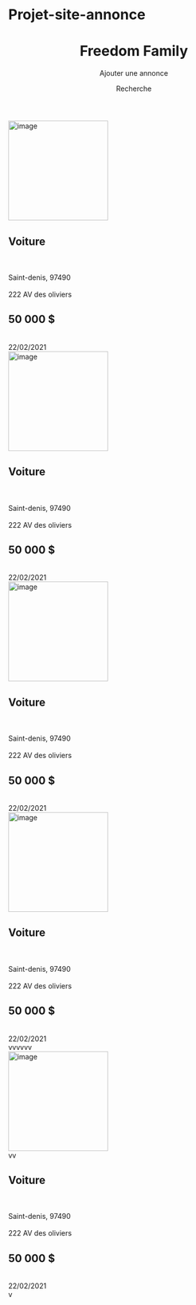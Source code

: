 # Projet-site-annonce
<!DOCTYPE html>                                                         <!-- SITE FAIT PAR FONTAINE BAPTISTE-->
<html lang="en">                                                         <!-- SITE FAIT PAR FONTAINE BAPTISTE-->
  <head>                                                         <!-- SITE FAIT PAR FONTAINE BAPTISTE-->
    <meta charset="UTF-8" />                                                         <!-- SITE FAIT PAR FONTAINE BAPTISTE-->
    <meta http-equiv="X-UA-Compatible" content="IE=edge" />                                                         <!-- SITE FAIT PAR FONTAINE BAPTISTE-->
    <meta name="viewport" content="width=device-width, initial-scale=1.0" />                                                         <!-- SITE FAIT PAR FONTAINE BAPTISTE-->
    <link rel="stylesheet" href="assets/css/style.css" />                                                            <!-- SITE FAIT PAR FONTAINE BAPTISTE-->                                                      <!-- SITE FAIT PAR FONTAINE BAPTISTE-->
    <link
      rel="stylesheet"
      href="https://cdnjs.cloudflare.com/ajax/libs/font-awesome/5.15.4/css/all.min.css"
      integrity="sha512-1ycn6IcaQQ40/MKBW2W4Rhis/DbILU74C1vSrLJxCq57o941Ym01SwNsOMqvEBFlcgUa6xLiPY/NS5R+E6ztJQ=="
      crossorigin="anonymous"
      referrerpolicy="no-referrer"
    />                                                         <!-- SITE FAIT PAR FONTAINE BAPTISTE-->
    <link href="http://fonts.cdnfonts.com/css/days" rel="stylesheet">                                                         <!-- SITE FAIT PAR FONTAINE BAPTISTE-->
                                                                         <!-- SITE FAIT PAR FONTAINE BAPTISTE-->
    <title>Freedom Family</title>                                                         <!-- SITE FAIT PAR FONTAINE BAPTISTE-->
  </head>                                                         <!-- SITE FAIT PAR FONTAINE BAPTISTE-->
  <body>                                                         <!-- SITE FAIT PAR FONTAINE BAPTISTE-->
    <header>                                                         <!-- SITE FAIT PAR FONTAINE BAPTISTE-->
      <div class="btnMenuLeft">                                                         <!-- SITE FAIT PAR FONTAINE BAPTISTE-->
        <h1 class="itemMenu textMenu">Freedom Family</h1>                                                         <!-- SITE FAIT PAR FONTAINE BAPTISTE-->
        <div class="btnAnnonce itemMenu">                                                         <!-- SITE FAIT PAR FONTAINE BAPTISTE-->
          <p class="annonceBtnMenu"><i class="far fa-plus-square"></i> Ajouter une annonce</p>                                                         <!-- SITE FAIT PAR FONTAINE BAPTISTE-->
        </div>                                                         <!-- SITE FAIT PAR FONTAINE BAPTISTE-->
        <div class="btnRecherche itemMenu">                                                         <!-- SITE FAIT PAR FONTAINE BAPTISTE-->
          <p class="rechercheBtnMenu">Recherche</p>                                                         <!-- SITE FAIT PAR FONTAINE BAPTISTE-->
        </div>                                                         <!-- SITE FAIT PAR FONTAINE BAPTISTE-->
      </div>                                                         <!-- SITE FAIT PAR FONTAINE BAPTISTE-->
      <div class="btnMenuCenter"></div>                                                         <!-- SITE FAIT PAR FONTAINE BAPTISTE-->
      <div class="btnMenuRight">                                                         <!-- SITE FAIT PAR FONTAINE BAPTISTE-->
        <div class="btnFavoris">                                                         <!-- SITE FAIT PAR FONTAINE BAPTISTE-->
          <i class="fas fa-heart"></i>                                                         <!-- SITE FAIT PAR FONTAINE BAPTISTE-->
        </div>                                                         <!-- SITE FAIT PAR FONTAINE BAPTISTE-->
        <div class="btnCategories itemMenu">                                                         <!-- SITE FAIT PAR FONTAINE BAPTISTE-->
          <i class="fas fa-clipboard-list"></i>                                                         <!-- SITE FAIT PAR FONTAINE BAPTISTE-->
        </div>                                                         <!-- SITE FAIT PAR FONTAINE BAPTISTE-->
        <div class="btnProfil itemMenu">                                                         <!-- SITE FAIT PAR FONTAINE BAPTISTE-->
          <i class="fas fa-address-book"></i>                                                         <!-- SITE FAIT PAR FONTAINE BAPTISTE-->
        </div>                                                         <!-- SITE FAIT PAR FONTAINE BAPTISTE-->
      </div>                                                         <!-- SITE FAIT PAR FONTAINE BAPTISTE-->
    </header>                                                         <!-- SITE FAIT PAR FONTAINE BAPTISTE-->
                                                         <!-- SITE FAIT PAR FONTAINE BAPTISTE-->
    <section class="annonceMenuList">                                                         <!-- SITE FAIT PAR FONTAINE BAPTISTE-->
      <div class="container">                                                         <!-- SITE FAIT PAR FONTAINE BAPTISTE-->
        <img
          src="assets/img/serpent.jpg"
          alt="image"
          class="imagePhoto"
          id="userProfileUrlCard"
          width="200"
          height="200"
        />                                                         <!-- SITE FAIT PAR FONTAINE BAPTISTE-->
        <div class="item1">                                                         <!-- SITE FAIT PAR FONTAINE BAPTISTE-->
          <h1 class="titreAnnonce">Voiture</h1>                                                         <!-- SITE FAIT PAR FONTAINE BAPTISTE-->
          <br />                                                         <!-- SITE FAIT PAR FONTAINE BAPTISTE-->
          <br />                                                         <!-- SITE FAIT PAR FONTAINE BAPTISTE-->
          <div id="lieuAnnonce">Saint-denis, 97490</div>                                                         <!-- SITE FAIT PAR FONTAINE BAPTISTE-->
          <br />                                                         <!-- SITE FAIT PAR FONTAINE BAPTISTE-->
          <div id="rueAnnonce">222 AV des oliviers</div>                                                         <!-- SITE FAIT PAR FONTAINE BAPTISTE-->
        </div>                                                         <!-- SITE FAIT PAR FONTAINE BAPTISTE-->
        <div class="item2">                                                         <!-- SITE FAIT PAR FONTAINE BAPTISTE-->
          <h1 class="titreAnnonce">50 000 $</h1>                                                         <!-- SITE FAIT PAR FONTAINE BAPTISTE-->
                                                         <!-- SITE FAIT PAR FONTAINE BAPTISTE-->
          <br />                                                         <!-- SITE FAIT PAR FONTAINE BAPTISTE-->
          <div id="textFirstName">22/02/2021</div>                                                         <!-- SITE FAIT PAR FONTAINE BAPTISTE-->
        </div>                                                         <!-- SITE FAIT PAR FONTAINE BAPTISTE-->
      </div>                                                         <!-- SITE FAIT PAR FONTAINE BAPTISTE-->
      <div class="container">                                                         <!-- SITE FAIT PAR FONTAINE BAPTISTE-->
        <img
          src="assets/img/serpent.jpg"
          alt="image"
          class="imagePhoto"
          id="userProfileUrlCard"
          width="200"
          height="200"
        />                                                         <!-- SITE FAIT PAR FONTAINE BAPTISTE-->
        <div class="item1">                                                         <!-- SITE FAIT PAR FONTAINE BAPTISTE-->
          <h1 class="titreAnnonce">Voiture</h1>                                                         <!-- SITE FAIT PAR FONTAINE BAPTISTE-->
          <br />                                                         <!-- SITE FAIT PAR FONTAINE BAPTISTE-->
          <br />                                                         <!-- SITE FAIT PAR FONTAINE BAPTISTE-->
          <div id="lieuAnnonce">Saint-denis, 97490</div>                                                         <!-- SITE FAIT PAR FONTAINE BAPTISTE-->
          <br />                                                         <!-- SITE FAIT PAR FONTAINE BAPTISTE-->
          <div id="rueAnnonce">222 AV des oliviers</div>                                                         <!-- SITE FAIT PAR FONTAINE BAPTISTE-->
        </div>                                                         <!-- SITE FAIT PAR FONTAINE BAPTISTE-->
        <div class="item2">                                                         <!-- SITE FAIT PAR FONTAINE BAPTISTE-->
          <h1 class="titreAnnonce">50 000 $</h1>                                                         <!-- SITE FAIT PAR FONTAINE BAPTISTE-->
                                                         <!-- SITE FAIT PAR FONTAINE BAPTISTE-->
          <br />                                                         <!-- SITE FAIT PAR FONTAINE BAPTISTE-->
          <div id="textFirstName">22/02/2021</div>                                                         <!-- SITE FAIT PAR FONTAINE BAPTISTE-->
        </div>                                                         <!-- SITE FAIT PAR FONTAINE BAPTISTE-->
      </div><div class="container">                                                         <!-- SITE FAIT PAR FONTAINE BAPTISTE-->
        <img
          src="assets/img/serpent.jpg"
          alt="image"
          class="imagePhoto"
          id="userProfileUrlCard"
          width="200"
          height="200"
        />                                                         <!-- SITE FAIT PAR FONTAINE BAPTISTE-->
        <div class="item1">                                                         <!-- SITE FAIT PAR FONTAINE BAPTISTE-->
          <h1 class="titreAnnonce">Voiture</h1>                                                         <!-- SITE FAIT PAR FONTAINE BAPTISTE-->
          <br />                                                         <!-- SITE FAIT PAR FONTAINE BAPTISTE-->
          <br />                                                         <!-- SITE FAIT PAR FONTAINE BAPTISTE-->
          <div id="lieuAnnonce">Saint-denis, 97490</div>                                                         <!-- SITE FAIT PAR FONTAINE BAPTISTE-->
          <br />                                                         <!-- SITE FAIT PAR FONTAINE BAPTISTE-->
          <div id="rueAnnonce">222 AV des oliviers</div>                                                         <!-- SITE FAIT PAR FONTAINE BAPTISTE-->
        </div>                                                         <!-- SITE FAIT PAR FONTAINE BAPTISTE-->
        <div class="item2">                                                         <!-- SITE FAIT PAR FONTAINE BAPTISTE-->
          <h1 class="titreAnnonce">50 000 $</h1>                                                         <!-- SITE FAIT PAR FONTAINE BAPTISTE-->
                                                         <!-- SITE FAIT PAR FONTAINE BAPTISTE-->
          <br />                                                         <!-- SITE FAIT PAR FONTAINE BAPTISTE-->
          <div id="textFirstName">22/02/2021</div>                                                         <!-- SITE FAIT PAR FONTAINE BAPTISTE-->
        </div>                                                         <!-- SITE FAIT PAR FONTAINE BAPTISTE-->
      </div><div class="container">                                                         <!-- SITE FAIT PAR FONTAINE BAPTISTE-->
        <img
          src="assets/img/serpent.jpg"
          alt="image"
          class="imagePhoto"
          id="userProfileUrlCard"
          width="200"
          height="200"
        />                                                         <!-- SITE FAIT PAR FONTAINE BAPTISTE-->
        <div class="item1">                                                         <!-- SITE FAIT PAR FONTAINE BAPTISTE-->
          <h1 class="titreAnnonce">Voiture</h1>                                                         <!-- SITE FAIT PAR FONTAINE BAPTISTE-->
          <br />                                                         <!-- SITE FAIT PAR FONTAINE BAPTISTE-->
          <br />                                                         <!-- SITE FAIT PAR FONTAINE BAPTISTE-->
          <div id="lieuAnnonce">Saint-denis, 97490</div>                                                         <!-- SITE FAIT PAR FONTAINE BAPTISTE-->                                                         <!-- SITE FAIT PAR FONTAINE BAPTISTE-->
          <br />                                                         <!-- SITE FAIT PAR FONTAINE BAPTISTE-->
          <div id="rueAnnonce">222 AV des oliviers</div>                                                         <!-- SITE FAIT PAR FONTAINE BAPTISTE-->
        </div>                                                         <!-- SITE FAIT PAR FONTAINE BAPTISTE-->
        <div class="item2">                                                         <!-- SITE FAIT PAR FONTAINE BAPTISTE-->                                                         <!-- SITE FAIT PAR FONTAINE BAPTISTE-->                                                         <!-- SITE FAIT PAR FONTAINE BAPTISTE-->                                                         <!-- SITE FAIT PAR FONTAINE BAPTISTE-->
          <h1 class="titreAnnonce">50 000 $</h1>                                                         <!-- SITE FAIT PAR FONTAINE BAPTISTE-->                                                         <!-- SITE FAIT PAR FONTAINE BAPTISTE-->                                                         <!-- SITE FAIT PAR FONTAINE BAPTISTE-->                                                         <!-- SITE FAIT PAR FONTAINE BAPTISTE-->                                                         <!-- SITE FAIT PAR FONTAINE BAPTISTE-->                                                         <!-- SITE FAIT PAR FONTAINE BAPTISTE-->                                                         <!-- SITE FAIT PAR FONTAINE BAPTISTE-->                                                         <!-- SITE FAIT PAR FONTAINE BAPTISTE-->                                                         <!-- SITE FAIT PAR FONTAINE BAPTISTE-->                                                         <!-- SITE FAIT PAR FONTAINE BAPTISTE-->
                                                         <!-- SITE FAIT PAR FONTAINE BAPTISTE-->                                                         <!-- SITE FAIT PAR FONTAINE BAPTISTE-->                                                         <!-- SITE FAIT PAR FONTAINE BAPTISTE-->                                                         <!-- SITE FAIT PAR FONTAINE BAPTISTE-->                                                         <!-- SITE FAIT PAR FONTAINE BAPTISTE-->                                                         <!-- SITE FAIT PAR FONTAINE BAPTISTE-->                                                         <!-- SITE FAIT PAR FONTAINE BAPTISTE-->                                                         <!-- SITE FAIT PAR FONTAINE BAPTISTE-->                                                         <!-- SITE FAIT PAR FONTAINE BAPTISTE-->                                                         <!-- SITE FAIT PAR FONTAINE BAPTISTE-->
          <br />                                                         <!-- SITE FAIT PAR FONTAINE BAPTISTE-->                                                         <!-- SITE FAIT PAR FONTAINE BAPTISTE-->                                                         <!-- SITE FAIT PAR FONTAINE BAPTISTE-->                                                         <!-- SITE FAIT PAR FONTAINE BAPTISTE-->                                                         <!-- SITE FAIT PAR FONTAINE BAPTISTE-->                                                         <!-- SITE FAIT PAR FONTAINE BAPTISTE-->                                                         <!-- SITE FAIT PAR FONTAINE BAPTISTE-->                                                         <!-- SITE FAIT PAR FONTAINE BAPTISTE-->                                                         <!-- SITE FAIT PAR FONTAINE BAPTISTE-->                                                         <!-- SITE FAIT PAR FONTAINE BAPTISTE-->                                                         <!-- SITE FAIT PAR FONTAINE BAPTISTE-->                                                         <!-- SITE FAIT PAR FONTAINE BAPTISTE-->                                                         <!-- SITE FAIT PAR FONTAINE BAPTISTE-->                                                         <!-- SITE FAIT PAR FONTAINE BAPTISTE-->                                                         <!-- SITE FAIT PAR FONTAINE BAPTISTE-->                                                         <!-- SITE FAIT PAR FONTAINE BAPTISTE-->                                                         <!-- SITE FAIT PAR FONTAINE BAPTISTE-->
          <div id="textFirstName">22/02/2021</div>                                                         <!-- SITE FAIT PAR FONTAINE BAPTISTE-->                                                         <!-- SITE FAIT PAR FONTAINE BAPTISTE-->                                                         <!-- SITE FAIT PAR FONTAINE BAPTISTE-->                                                         <!-- SITE FAIT PAR FONTAINE BAPTISTE-->                                                         <!-- SITE FAIT PAR FONTAINE BAPTISTE-->                                                         <!-- SITE FAIT PAR FONTAINE BAPTISTE-->                                                         <!-- SITE FAIT PAR FONTAINE BAPTISTE-->                                                         <!-- SITE FAIT PAR FONTAINE BAPTISTE-->                                                         <!-- SITE FAIT PAR FONTAINE BAPTISTE-->                                                         <!-- SITE FAIT PAR FONTAINE BAPTISTE-->                                                         <!-- SITE FAIT PAR FONTAINE BAPTISTE-->                                                         <!-- SITE FAIT PAR FONTAINE BAPTISTE-->
        </div>                                                         <!-- SITE FAIT PAR FONTAINE BAPTISTE-->                                                         <!-- SITE FAIT PAR FONTAINE BAPTISTE-->                                                         <!-- SITE FAIT PAR FONTAINE BAPTISTE-->                                                         <!-- SITE FAIT PAR FONTAINE BAPTISTE-->                                                         <!-- SITE FAIT PAR FONTAINE BAPTISTE-->                                                         <!-- SITE FAIT PAR FONTAINE BAPTISTE-->                                                         <!-- SITE FAIT PAR FONTAINE BAPTISTE-->                                                         <!-- SITE FAIT PAR FONTAINE BAPTISTE-->                                                         <!-- SITE FAIT PAR FONTAINE BAPTISTE-->                                                         <!-- SITE FAIT PAR FONTAINE BAPTISTE-->                                                         <!-- SITE FAIT PAR FONTAINE BAPTISTE-->                                                         <!-- SITE FAIT PAR FONTAINE BAPTISTE-->                                                         <!-- SITE FAIT PAR FONTAINE BAPTISTE-->                                                         <!-- SITE FAIT PAR FONTAINE BAPTISTE-->                                                         <!-- SITE FAIT PAR FONTAINE BAPTISTE-->                                                         <!-- SITE FAIT PAR FONTAINE BAPTISTE-->                                                         <!-- SITE FAIT PAR FONTAINE BAPTISTE-->                                                         <!-- SITE FAIT PAR FONTAINE BAPTISTE-->vvvvvv
      </div><div class="container">                                                         <!-- SITE FAIT PAR FONTAINE BAPTISTE-->                                                         <!-- SITE FAIT PAR FONTAINE BAPTISTE-->                                                         <!-- SITE FAIT PAR FONTAINE BAPTISTE-->                                                         <!-- SITE FAIT PAR FONTAINE BAPTISTE-->                                                         <!-- SITE FAIT PAR FONTAINE BAPTISTE-->                                                         <!-- SITE FAIT PAR FONTAINE BAPTISTE-->                                                         <!-- SITE FAIT PAR FONTAINE BAPTISTE-->                                                         <!-- SITE FAIT PAR FONTAINE BAPTISTE-->                                                         <!-- SITE FAIT PAR FONTAINE BAPTISTE-->                                                         <!-- SITE FAIT PAR FONTAINE BAPTISTE-->                                                         <!-- SITE FAIT PAR FONTAINE BAPTISTE-->                                                         <!-- SITE FAIT PAR FONTAINE BAPTISTE-->                                                         <!-- SITE FAIT PAR FONTAINE BAPTISTE-->                                                         <!-- SITE FAIT PAR FONTAINE BAPTISTE-->                                                         <!-- SITE FAIT PAR FONTAINE BAPTISTE-->                                                         <!-- SITE FAIT PAR FONTAINE BAPTISTE-->                                                         <!-- SITE FAIT PAR FONTAINE BAPTISTE-->
        <img
          src="assets/img/serpent.jpg"
          alt="image"
          class="imagePhoto"
          id="userProfileUrlCard"
          width="200"
          height="200"
        />                                                         <!-- SITE FAIT PAR FONTAINE BAPTISTE-->                                                         <!-- SITE FAIT PAR FONTAINE BAPTISTE-->                                                         <!-- SITE FAIT PAR FONTAINE BAPTISTE-->                                                         <!-- SITE FAIT PAR FONTAINE BAPTISTE-->                                                         <!-- SITE FAIT PAR FONTAINE BAPTISTE-->                                                         <!-- SITE FAIT PAR FONTAINE BAPTISTE-->                                                         <!-- SITE FAIT PAR FONTAINE BAPTISTE-->                                                         <!-- SITE FAIT PAR FONTAINE BAPTISTE-->                                                         <!-- SITE FAIT PAR FONTAINE BAPTISTE-->                                                         <!-- SITE FAIT PAR FONTAINE BAPTISTE-->                                                         <!-- SITE FAIT PAR FONTAINE BAPTISTE-->                                                         <!-- SITE FAIT PAR FONTAINE BAPTISTE-->                                                         <!-- SITE FAIT PAR FONTAINE BAPTISTE-->                                                         <!-- SITE FAIT PAR FONTAINE BAPTISTE-->                                                         <!-- SITE FAIT PAR FONTAINE BAPTISTE-->                                                         <!-- SITE FAIT PAR FONTAINE BAPTISTE-->                                                         <!-- SITE FAIT PAR FONTAINE BAPTISTE-->                                                         <!-- SITE FAIT PAR FONTAINE BAPTISTE-->                                                         <!-- SITE FAIT PAR FONTAINE BAPTISTE-->
        <div class="item1">                                                         <!-- SITE FAIT PAR FONTAINE BAPTISTE-->                                                         <!-- SITE FAIT PAR FONTAINE BAPTISTE-->                                                         <!-- SITE FAIT PAR FONTAINE BAPTISTE-->                                                         <!-- SITE FAIT PAR FONTAINE BAPTISTE-->                                                         <!-- SITE FAIT PAR FONTAINE BAPTISTE-->                                                         <!-- SITE FAIT PAR FONTAINE BAPTISTE-->                                                         <!-- SITE FAIT PAR FONTAINE BAPTISTE-->                                                         <!-- SITE FAIT PAR FONTAINE BAPTISTE-->                                                         <!-- SITE FAIT PAR FONTAINE BAPTISTE-->                                                         <!-- SITE FAIT PAR FONTAINE BAPTISTE-->                                                         <!-- SITE FAIT PAR FONTAINE BAPTISTE-->                                                         <!-- SITE FAIT PAR FONTAINE BAPTISTE-->                                                         <!-- SITE FAIT PAR FONTAINE BAPTISTE-->                                                         <!-- SITE FAIT PAR FONTAINE BAPTISTE-->                                                         <!-- SITE FAIT PAR FONTAINE BAPTISTE-->                                                         <!-- SITE FAIT PAR FONTAINE BAPTISTE-->                                                         <!-- SITE FAIT PAR FONTAINE BAPTISTE-->                                                         <!-- SITE FAIT PAR FONTAINE BAPTISTE-->                                                         <!-- SITE FAIT PAR FONTAINE BAPTISTE-->vv
          <h1 class="titreAnnonce">Voiture</h1>                                                         <!-- SITE FAIT PAR FONTAINE BAPTISTE-->                                                         <!-- SITE FAIT PAR FONTAINE BAPTISTE-->                                                         <!-- SITE FAIT PAR FONTAINE BAPTISTE-->                                                         <!-- SITE FAIT PAR FONTAINE BAPTISTE-->                                                         <!-- SITE FAIT PAR FONTAINE BAPTISTE-->                                                         <!-- SITE FAIT PAR FONTAINE BAPTISTE-->                                                         <!-- SITE FAIT PAR FONTAINE BAPTISTE-->                                                         <!-- SITE FAIT PAR FONTAINE BAPTISTE-->                                                         <!-- SITE FAIT PAR FONTAINE BAPTISTE-->                                                         <!-- SITE FAIT PAR FONTAINE BAPTISTE-->                                                         <!-- SITE FAIT PAR FONTAINE BAPTISTE-->                                                         <!-- SITE FAIT PAR FONTAINE BAPTISTE-->                                                         <!-- SITE FAIT PAR FONTAINE BAPTISTE-->                                                         <!-- SITE FAIT PAR FONTAINE BAPTISTE-->                                                         <!-- SITE FAIT PAR FONTAINE BAPTISTE-->                                                         <!-- SITE FAIT PAR FONTAINE BAPTISTE-->                                                         <!-- SITE FAIT PAR FONTAINE BAPTISTE-->                                                         <!-- SITE FAIT PAR FONTAINE BAPTISTE-->
          <br />                                                         <!-- SITE FAIT PAR FONTAINE BAPTISTE-->                                                         <!-- SITE FAIT PAR FONTAINE BAPTISTE-->                                                         <!-- SITE FAIT PAR FONTAINE BAPTISTE-->                                                         <!-- SITE FAIT PAR FONTAINE BAPTISTE-->                                                         <!-- SITE FAIT PAR FONTAINE BAPTISTE-->                                                         <!-- SITE FAIT PAR FONTAINE BAPTISTE-->                                                         <!-- SITE FAIT PAR FONTAINE BAPTISTE-->                                                         <!-- SITE FAIT PAR FONTAINE BAPTISTE-->                                                         <!-- SITE FAIT PAR FONTAINE BAPTISTE-->                                                         <!-- SITE FAIT PAR FONTAINE BAPTISTE-->                                                         <!-- SITE FAIT PAR FONTAINE BAPTISTE-->                                                         <!-- SITE FAIT PAR FONTAINE BAPTISTE-->                                                         <!-- SITE FAIT PAR FONTAINE BAPTISTE-->                                                         <!-- SITE FAIT PAR FONTAINE BAPTISTE-->                                                         <!-- SITE FAIT PAR FONTAINE BAPTISTE-->                                                         <!-- SITE FAIT PAR FONTAINE BAPTISTE-->                                                         <!-- SITE FAIT PAR FONTAINE BAPTISTE-->                                                         <!-- SITE FAIT PAR FONTAINE BAPTISTE-->
          <br />                                                         <!-- SITE FAIT PAR FONTAINE BAPTISTE-->                                                         <!-- SITE FAIT PAR FONTAINE BAPTISTE-->                                                         <!-- SITE FAIT PAR FONTAINE BAPTISTE-->                                                         <!-- SITE FAIT PAR FONTAINE BAPTISTE-->                                                         <!-- SITE FAIT PAR FONTAINE BAPTISTE-->                                                         <!-- SITE FAIT PAR FONTAINE BAPTISTE-->                                                         <!-- SITE FAIT PAR FONTAINE BAPTISTE-->                                                         <!-- SITE FAIT PAR FONTAINE BAPTISTE-->                                                         <!-- SITE FAIT PAR FONTAINE BAPTISTE-->
          <div id="lieuAnnonce">Saint-denis, 97490</div>                                                         <!-- SITE FAIT PAR FONTAINE BAPTISTE-->                                                         <!-- SITE FAIT PAR FONTAINE BAPTISTE-->                                                         <!-- SITE FAIT PAR FONTAINE BAPTISTE-->                                                         <!-- SITE FAIT PAR FONTAINE BAPTISTE-->                                                         <!-- SITE FAIT PAR FONTAINE BAPTISTE-->                                                         <!-- SITE FAIT PAR FONTAINE BAPTISTE-->                                                         <!-- SITE FAIT PAR FONTAINE BAPTISTE-->                                                         <!-- SITE FAIT PAR FONTAINE BAPTISTE-->                                                         <!-- SITE FAIT PAR FONTAINE BAPTISTE-->                                                         <!-- SITE FAIT PAR FONTAINE BAPTISTE-->                                                         <!-- SITE FAIT PAR FONTAINE BAPTISTE-->
          <br />                                                         <!-- SITE FAIT PAR FONTAINE BAPTISTE-->                                                         <!-- SITE FAIT PAR FONTAINE BAPTISTE-->                                                         <!-- SITE FAIT PAR FONTAINE BAPTISTE-->                                                         <!-- SITE FAIT PAR FONTAINE BAPTISTE-->                                                         <!-- SITE FAIT PAR FONTAINE BAPTISTE-->                                                         <!-- SITE FAIT PAR FONTAINE BAPTISTE-->                                                         <!-- SITE FAIT PAR FONTAINE BAPTISTE-->                                                         <!-- SITE FAIT PAR FONTAINE BAPTISTE-->                                                         <!-- SITE FAIT PAR FONTAINE BAPTISTE-->                                                         <!-- SITE FAIT PAR FONTAINE BAPTISTE-->                                                         <!-- SITE FAIT PAR FONTAINE BAPTISTE-->                                                         <!-- SITE FAIT PAR FONTAINE BAPTISTE-->                                                         <!-- SITE FAIT PAR FONTAINE BAPTISTE-->                                                         <!-- SITE FAIT PAR FONTAINE BAPTISTE-->                                                         <!-- SITE FAIT PAR FONTAINE BAPTISTE-->                                                         <!-- SITE FAIT PAR FONTAINE BAPTISTE-->                                                         <!-- SITE FAIT PAR FONTAINE BAPTISTE-->                                                         <!-- SITE FAIT PAR FONTAINE BAPTISTE-->
          <div id="rueAnnonce">222 AV des oliviers</div>
        </div>                                                         <!-- SITE FAIT PAR FONTAINE BAPTISTE-->                                                         <!-- SITE FAIT PAR FONTAINE BAPTISTE-->                                                         <!-- SITE FAIT PAR FONTAINE BAPTISTE-->                                                         <!-- SITE FAIT PAR FONTAINE BAPTISTE-->                                                         <!-- SITE FAIT PAR FONTAINE BAPTISTE-->                                                         <!-- SITE FAIT PAR FONTAINE BAPTISTE-->                                                         <!-- SITE FAIT PAR FONTAINE BAPTISTE-->                                                         <!-- SITE FAIT PAR FONTAINE BAPTISTE-->                                                         <!-- SITE FAIT PAR FONTAINE BAPTISTE-->                                                         <!-- SITE FAIT PAR FONTAINE BAPTISTE-->                                                         <!-- SITE FAIT PAR FONTAINE BAPTISTE-->
        <div class="item2">                                                         <!-- SITE FAIT PAR FONTAINE BAPTISTE-->                                                         <!-- SITE FAIT PAR FONTAINE BAPTISTE-->                                                         <!-- SITE FAIT PAR FONTAINE BAPTISTE-->                                                         <!-- SITE FAIT PAR FONTAINE BAPTISTE-->                                                         <!-- SITE FAIT PAR FONTAINE BAPTISTE-->                                                         <!-- SITE FAIT PAR FONTAINE BAPTISTE-->                                                         <!-- SITE FAIT PAR FONTAINE BAPTISTE-->                                                         <!-- SITE FAIT PAR FONTAINE BAPTISTE-->                                                         <!-- SITE FAIT PAR FONTAINE BAPTISTE-->                                                         <!-- SITE FAIT PAR FONTAINE BAPTISTE-->
          <h1 class="titreAnnonce">50 000 $</h1>                                                         <!-- SITE FAIT PAR FONTAINE BAPTISTE-->                                                         <!-- SITE FAIT PAR FONTAINE BAPTISTE-->                                                         <!-- SITE FAIT PAR FONTAINE BAPTISTE-->                                                         <!-- SITE FAIT PAR FONTAINE BAPTISTE-->                                                         <!-- SITE FAIT PAR FONTAINE BAPTISTE-->                                                         <!-- SITE FAIT PAR FONTAINE BAPTISTE-->                                                         <!-- SITE FAIT PAR FONTAINE BAPTISTE-->                                                         <!-- SITE FAIT PAR FONTAINE BAPTISTE-->                                                         <!-- SITE FAIT PAR FONTAINE BAPTISTE-->                                                         <!-- SITE FAIT PAR FONTAINE BAPTISTE-->                                                         <!-- SITE FAIT PAR FONTAINE BAPTISTE-->
                                                         <!-- SITE FAIT PAR FONTAINE BAPTISTE-->                                                         <!-- SITE FAIT PAR FONTAINE BAPTISTE-->                                                         <!-- SITE FAIT PAR FONTAINE BAPTISTE-->                                                         <!-- SITE FAIT PAR FONTAINE BAPTISTE-->                                                         <!-- SITE FAIT PAR FONTAINE BAPTISTE-->                                                         <!-- SITE FAIT PAR FONTAINE BAPTISTE-->                                                         <!-- SITE FAIT PAR FONTAINE BAPTISTE-->
          <br />                                                         <!-- SITE FAIT PAR FONTAINE BAPTISTE-->                                                         <!-- SITE FAIT PAR FONTAINE BAPTISTE-->                                                         <!-- SITE FAIT PAR FONTAINE BAPTISTE-->                                                         <!-- SITE FAIT PAR FONTAINE BAPTISTE-->                                                         <!-- SITE FAIT PAR FONTAINE BAPTISTE-->                                                         <!-- SITE FAIT PAR FONTAINE BAPTISTE-->                                                         <!-- SITE FAIT PAR FONTAINE BAPTISTE-->                                                         <!-- SITE FAIT PAR FONTAINE BAPTISTE-->                                                         <!-- SITE FAIT PAR FONTAINE BAPTISTE-->                                                         <!-- SITE FAIT PAR FONTAINE BAPTISTE-->                                                         <!-- SITE FAIT PAR FONTAINE BAPTISTE-->                                                         <!-- SITE FAIT PAR FONTAINE BAPTISTE-->                                                         <!-- SITE FAIT PAR FONTAINE BAPTISTE-->
          <div id="textFirstName">22/02/2021</div>                                                         <!-- SITE FAIT PAR FONTAINE BAPTISTE-->                                                         <!-- SITE FAIT PAR FONTAINE BAPTISTE-->                                                         <!-- SITE FAIT PAR FONTAINE BAPTISTE-->                                                         <!-- SITE FAIT PAR FONTAINE BAPTISTE-->                                                         <!-- SITE FAIT PAR FONTAINE BAPTISTE-->                                                         <!-- SITE FAIT PAR FONTAINE BAPTISTE-->                                                         <!-- SITE FAIT PAR FONTAINE BAPTISTE-->                                                         <!-- SITE FAIT PAR FONTAINE BAPTISTE-->                                                         <!-- SITE FAIT PAR FONTAINE BAPTISTE-->                                                         <!-- SITE FAIT PAR FONTAINE BAPTISTE-->                                                         <!-- SITE FAIT PAR FONTAINE BAPTISTE-->                                                         <!-- SITE FAIT PAR FONTAINE BAPTISTE-->                                                         <!-- SITE FAIT PAR FONTAINE BAPTISTE-->                                                         <!-- SITE FAIT PAR FONTAINE BAPTISTE-->                                                         <!-- SITE FAIT PAR FONTAINE BAPTISTE-->                                                         <!-- SITE FAIT PAR FONTAINE BAPTISTE-->                                                         <!-- SITE FAIT PAR FONTAINE BAPTISTE-->
        </div>                                                         <!-- SITE FAIT PAR FONTAINE BAPTISTE-->                                                         <!-- SITE FAIT PAR FONTAINE BAPTISTE-->                                                         <!-- SITE FAIT PAR FONTAINE BAPTISTE-->                                                         <!-- SITE FAIT PAR FONTAINE BAPTISTE-->                                                         <!-- SITE FAIT PAR FONTAINE BAPTISTE-->                                                         <!-- SITE FAIT PAR FONTAINE BAPTISTE-->                                                         <!-- SITE FAIT PAR FONTAINE BAPTISTE-->                                                         <!-- SITE FAIT PAR FONTAINE BAPTISTE-->                                                         <!-- SITE FAIT PAR FONTAINE BAPTISTE-->                                                         <!-- SITE FAIT PAR FONTAINE BAPTISTE-->                                                         <!-- SITE FAIT PAR FONTAINE BAPTISTE-->v
      </div>                                                         <!-- SITE FAIT PAR FONTAINE BAPTISTE-->                                                         <!-- SITE FAIT PAR FONTAINE BAPTISTE-->                                                         <!-- SITE FAIT PAR FONTAINE BAPTISTE-->                                                         <!-- SITE FAIT PAR FONTAINE BAPTISTE-->                                                         <!-- SITE FAIT PAR FONTAINE BAPTISTE-->                                                         <!-- SITE FAIT PAR FONTAINE BAPTISTE-->                                                         <!-- SITE FAIT PAR FONTAINE BAPTISTE-->                                                         <!-- SITE FAIT PAR FONTAINE BAPTISTE-->                                                         <!-- SITE FAIT PAR FONTAINE BAPTISTE-->                                                         <!-- SITE FAIT PAR FONTAINE BAPTISTE-->                                                         <!-- SITE FAIT PAR FONTAINE BAPTISTE-->                                                         <!-- SITE FAIT PAR FONTAINE BAPTISTE-->                                                         <!-- SITE FAIT PAR FONTAINE BAPTISTE-->                                                         <!-- SITE FAIT PAR FONTAINE BAPTISTE-->
    </section>                                                         <!-- SITE FAIT PAR FONTAINE BAPTISTE-->                                                         <!-- SITE FAIT PAR FONTAINE BAPTISTE-->                                                         <!-- SITE FAIT PAR FONTAINE BAPTISTE-->                                                         <!-- SITE FAIT PAR FONTAINE BAPTISTE-->                                                         <!-- SITE FAIT PAR FONTAINE BAPTISTE-->                                                         <!-- SITE FAIT PAR FONTAINE BAPTISTE-->                                                         <!-- SITE FAIT PAR FONTAINE BAPTISTE-->                                                         <!-- SITE FAIT PAR FONTAINE BAPTISTE-->                                                         <!-- SITE FAIT PAR FONTAINE BAPTISTE-->                                                         <!-- SITE FAIT PAR FONTAINE BAPTISTE-->                                                         <!-- SITE FAIT PAR FONTAINE BAPTISTE-->                                                         <!-- SITE FAIT PAR FONTAINE BAPTISTE-->                                                         <!-- SITE FAIT PAR FONTAINE BAPTISTE-->                                                         <!-- SITE FAIT PAR FONTAINE BAPTISTE-->
  </body>                                                         <!-- SITE FAIT PAR FONTAINE BAPTISTE-->                                                         <!-- SITE FAIT PAR FONTAINE BAPTISTE-->                                                         <!-- SITE FAIT PAR FONTAINE BAPTISTE-->                                                         <!-- SITE FAIT PAR FONTAINE BAPTISTE-->                                                         <!-- SITE FAIT PAR FONTAINE BAPTISTE-->                                                         <!-- SITE FAIT PAR FONTAINE BAPTISTE-->                                                         <!-- SITE FAIT PAR FONTAINE BAPTISTE-->                                                         <!-- SITE FAIT PAR FONTAINE BAPTISTE-->                                                         <!-- SITE FAIT PAR FONTAINE BAPTISTE-->                                                         <!-- SITE FAIT PAR FONTAINE BAPTISTE-->
</html>                                                         <!-- SITE FAIT PAR FONTAINE BAPTISTE-->                                                         <!-- SITE FAIT PAR FONTAINE BAPTISTE-->                                                         <!-- SITE FAIT PAR FONTAINE BAPTISTE-->
